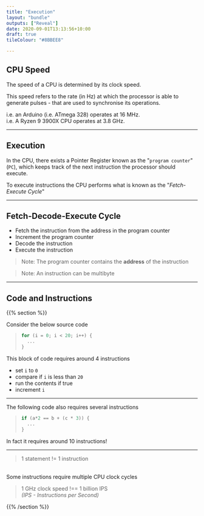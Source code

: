 ```yaml
---
title: "Execution"
layout: "bundle"
outputs: ["Reveal"]
date: 2020-09-01T13:13:56+10:00
draft: true
tileColour: "#8BBEE8"

---
```


## CPU Speed

The speed of a CPU is determined by its clock speed.  

This speed refers to the rate (in Hz) at which the processor is able to generate pulses - that are used to synchronise its operations.  

i.e. an Arduino (i.e. ATmega 328) operates at 16 MHz.  
i.e. A Ryzen 9 3900X CPU operates at 3.8 GHz.  

---

## Execution

In the CPU, there exists a Pointer Register known as the "`program counter`" (`PC`), which keeps track of the next instruction the processor should execute.  

To execute instructions the CPU performs what is known as the "_Fetch-Execute Cycle_"

---

## Fetch-Decode-Execute Cycle

* Fetch the instruction from the address in the program counter
* Increment the program counter
* Decode the instruction
* Execute the instruction

> Note: The program counter contains the **address** of the instruction  

> Note: An instruction can be multibyte  

---

## Code and Instructions

{{% section %}}

Consider the below source code

> ```c
> for (i = 0; i < 20; i++) {
>   ...
> }
> ```

This block of code requires around 4 instructions

* set `i` to `0`
* compare if `i` is less than `20`
* run the contents if true
* increment `i`

---

The following code also requires several instructions

> ```c
> if (a*2 == b + (c * 3)) {
>   ...
> }
> ```

In fact it requires around 10 instructions!

---

> 1 statement != 1 instruction 

&nbsp;  
Some instructions require multiple CPU clock cycles 

> 1 GHz clock speed !== 1 billion IPS  
> _(IPS - Instructions per Second)_

{{% /section %}}
